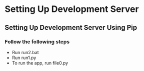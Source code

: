 # Setting Up Development Server

## Setting Up Development Server Using Pip

### Follow the following steps
* Run run2.bat
* Run run1.py
* To run the app, run file0.py